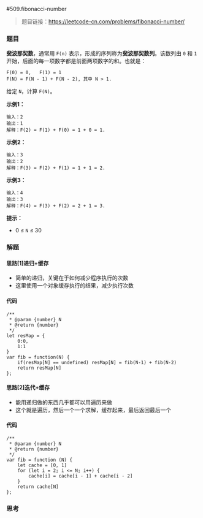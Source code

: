 #509.fibonacci-number

> 题目链接：https://leetcode-cn.com/problems/fibonacci-number/

### 题目

**斐波那契数**，通常用 `F(n)` 表示，形成的序列称为**斐波那契数列**。该数列由 `0` 和 `1` 开始，后面的每一项数字都是前面两项数字的和。也就是：

```
F(0) = 0,   F(1) = 1
F(N) = F(N - 1) + F(N - 2), 其中 N > 1.
```

给定 `N`，计算 `F(N)`。

**示例1：**

```
输入：2
输出：1
解释：F(2) = F(1) + F(0) = 1 + 0 = 1.
```

**示例2：**

```
输入：3
输出：2
解释：F(3) = F(2) + F(1) = 1 + 1 = 2.
```

**示例3：**

```
输入：4
输出：3
解释：F(4) = F(3) + F(2) = 2 + 1 = 3.
```

**提示：**

- 0 ≤ `N` ≤ 30



### 解题

#### 思路[1]递归+缓存

* 简单的递归，关键在于如何减少程序执行的次数
* 这里使用一个对象缓存执行的结果，减少执行次数

#### 代码

```
/**
 * @param {number} N
 * @return {number}
 */
let resMap = {
    0:0,
    1:1
}
var fib = function(N) {
    if(resMap[N] == undefined) resMap[N] = fib(N-1) + fib(N-2)
    return resMap[N]
};
```

#### 思路[2]迭代+缓存

* 能用递归做的东西几乎都可以用遍历来做
* 这个就是遍历，然后一个一个求解，缓存起来，最后返回最后一个

#### 代码

```
/**
 * @param {number} N
 * @return {number}
 */
var fib = function (N) {
    let cache = [0, 1]
    for (let i = 2; i <= N; i++) {
        cache[i] = cache[i - 1] + cache[i - 2]
    }
    return cache[N]
};
```



### 思考